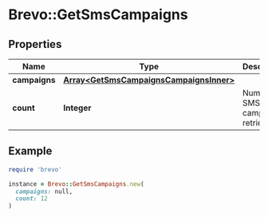 # Brevo::GetSmsCampaigns

## Properties

| Name | Type | Description | Notes |
| ---- | ---- | ----------- | ----- |
| **campaigns** | [**Array&lt;GetSmsCampaignsCampaignsInner&gt;**](GetSmsCampaignsCampaignsInner.md) |  | [optional] |
| **count** | **Integer** | Number of SMS campaigns retrieved |  |

## Example

```ruby
require 'brevo'

instance = Brevo::GetSmsCampaigns.new(
  campaigns: null,
  count: 12
)
```

